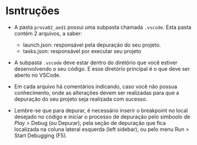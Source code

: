 # Isntruções

* A pasta `prova02_aed1` possui uma subpasta chamada `.vscode`. Esta pasta contém 2 arquivos, a saber:
  * launch.json: responsável pela depuração do seu projeto.
  * tasks.json: responsável por executar seu projeto  

* A subpasta `.vscode` deve estar dentro do diretório que você estiver desenvolvendo o seu código. E esse diretório principal é o que deve ser aberto no VSCode.
* Em cada arquivo há comentários indicando, caso você não possua conhecimento, onde as alterações devem ser realizadas para que a depuração do seu projeto seja realizada com sucesso.
* Lembre-se que para depurar, é necessário inserir o breakpoint no local desejado no código e iniciar o processo de depuração pelo símboolo de _Play_ > Debug (ou Depurar), pela seção de depuração que fica localizada na coluna lateral esquerda (left sidebar), ou pelo menu Run > Start Debugging (F5).
